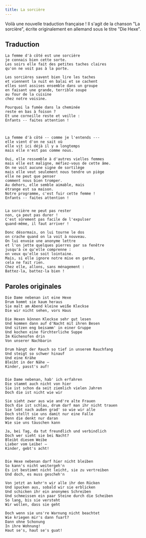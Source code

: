 ```yaml
---
title: La sorcière
---
```


Voilà une nouvelle traduction française ! Il s'agit de la chanson "La sorcière",
écrite originalement en allemand sous le titre "Die Hexe".


Traduction
----------

	La femme d'à côté est une sorcière
	je connais bien cette sorte.
	Les soirs elle fait des petites taches claires
	qu'on ne voit pas à la porte.

	Les sorcières savent bien lire les taches
	et viennent la nuit en balai et se cachent
	elles sont assises ensemble dans un groupe
	en faisant une grande, terrible soupe
	au four de la cuisine
	chez notre voisine.

	Pourquoi la fumée dans la cheminée
	reste en bas à foison ?
	Et une corneille reste et veille :
	Enfants -- faites attention !



	La femme d'à côté -- comme je l'entends ---
	elle vient d'on ne sait où
	elle vit ici déjà il y a longtemps
	mais elle n'est pas comme nous.

	Oui, elle ressemble à d'autres vielles femmes
	mais elle est maligne, méfiez-vous de cette âme.
	On ne voit aucune signe de sortilège
	mais elle veut seulement nous tendre un piège
	elle ne peut que penser
	comment nous bien tromper.
	Au dehors, elle semble aimable, mais
	étrange est sa maison.
	Notre programme, c'est fuir cette femme !
	Enfants -- faites attention !


	La sorcière ne peut pas rester
	non, ça peut pas durer !
	C'est sûrement pas facile de l'expulser
	quand-même, il faut arriver !

	Donc désormais, on lui tourne le dos
	on crache quand on la voit à nouveau.
	On lui envoie une anonyme lettre
	et l'on jette quelques pierres par sa fenêtre
	jusqu'à ce qu'elle comprenne :
	on veux qu'elle soit lointaine.
	Mais, si elle ignore notre mise en garde,
	cela ne fait rien.
	Chez elle, allons, sans ménagement :
	Battez-la, battez-la bien !


Paroles originales
------------------

	Die Dame nebenan ist eine Hexe
	Drum kommt sie kaum heraus
	Sie malt am Abend kleine weiße Kleckse
	Die wir nicht sehen, vors Haus

	Die Hexen können Kleckse sehr gut lesen
	Und kommen dann auf d'Nacht mit ihren Besen
	Und sitzen eng beisamm' in einer Gruppe
	Und kochen eine fürchterliche Suppe
	Im Küchenofen drin
	Von unserer Nachbarin

	Drum hängt der Rauch so tief in unserem Rauchfang
	Und steigt so schwer hinauf
	Und eine Krähe
	Bleibt in der Nähe –
	Kinder, passt's auf!


	Die Dame nebenan, hab' ich erfahren
	Die stammt auch nicht von hier
	Sie ist schon da seit ziemlich vielen Jahren
	Doch die ist nicht wie wir

	Sie sieht zwar aus wie and're alte Frauen
	Doch die ist schlau, drum darf man ihr nicht trauen
	Sie lebt nach außen grad' so wie wir alle
	Doch stellt sie uns damit nur eine Falle
	Denn die denkt nur daran
	Wie sie uns täuschen kann

	Ja, bei Tag, da tut freundlich und verbindlich
	Doch wer sieht sie bei Nacht?
	Bleibt diesem Weibe
	Lieber vom Leibe! –
	Kinder, gebt's acht!


	Die Hexe nebenan darf hier nicht bleiben
	So kann's nicht weitergeh'n
	Es ist bestimmt nicht leicht, sie zu vertreiben
	Und doch, es muss gescheh'n

	Von jetzt an kehr'n wir alle ihr den Rücken
	Und spucken aus, sobald wir sie erblicken
	Und schicken ihr ein anonymes Schreiben
	Und schmeissen ein paar Steine durch die Scheiben
	So lang, bis sie versteht
	Wir wollen, dass sie geht

	Doch wenn sie uns're Warnung nicht beachtet
	Wie kriegen mir's dann fuart?
	Dann ohne Schonung
	In ihre Wohnung!
	Haut se's, haut se's guat!
